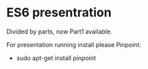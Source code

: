 ES6 presentration
=============

Divided by parts, now Part1 available.

For presentation running install please Pinpoint:

* sudo apt-get install pinpoint

